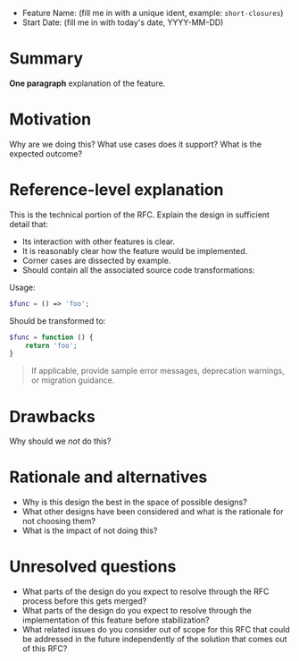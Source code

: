 - Feature Name: (fill me in with a unique ident, example: `short-closures`)
- Start Date: (fill me in with today's date, YYYY-MM-DD)

# Summary
[summary]: #summary

**One paragraph** explanation of the feature.

# Motivation
[motivation]: #motivation

Why are we doing this? What use cases does it support? What is the expected outcome?

# Reference-level explanation
[reference-level-explanation]: #reference-level-explanation

This is the technical portion of the RFC. Explain the design in sufficient detail that:

- Its interaction with other features is clear.
- It is reasonably clear how the feature would be implemented.
- Corner cases are dissected by example.
- Should contain all the associated source code transformations:

Usage:

```php
$func = () => 'foo';
```

Should be transformed to:

```php
$func = function () {
    return 'foo';
}
```

> If applicable, provide sample error messages, deprecation warnings, or migration guidance.


# Drawbacks
[drawbacks]: #drawbacks

Why should we *not* do this?

# Rationale and alternatives
[rationale-and-alternatives]: #rationale-and-alternatives

- Why is this design the best in the space of possible designs?
- What other designs have been considered and what is the rationale for not choosing them?
- What is the impact of not doing this?

# Unresolved questions
[unresolved-questions]: #unresolved-questions

- What parts of the design do you expect to resolve through the RFC process before this gets merged?
- What parts of the design do you expect to resolve through the implementation of this feature before stabilization?
- What related issues do you consider out of scope for this RFC that could be addressed in the future independently of the solution that comes out of this RFC?
